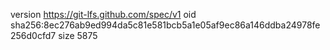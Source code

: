version https://git-lfs.github.com/spec/v1
oid sha256:8ec276ab9ed994da5c81e581bcb5a1e05af9ec86a146ddba24978fe256d0cfd7
size 5875
